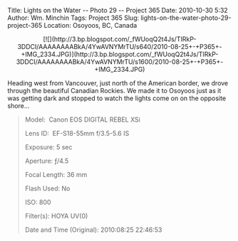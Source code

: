 Title: Lights on the Water -- Photo 29 -- Project 365
Date: 2010-10-30 5:32
Author: Wm. Minchin
Tags: Project 365
Slug: lights-on-the-water-photo-29-project-365
Location: Osoyoos, BC, Canada

<div class="separator" style="clear: both; text-align: center;">

<p>
[![](http://3.bp.blogspot.com/_fWUoqQ2t4Js/TIRkP-3DDCI/AAAAAAAABkA/4YwAVNYMrTU/s640/2010-08-25+-+P365+-+IMG_2334.JPG)](http://3.bp.blogspot.com/_fWUoqQ2t4Js/TIRkP-3DDCI/AAAAAAAABkA/4YwAVNYMrTU/s1600/2010-08-25+-+P365+-+IMG_2334.JPG)

</div>

Heading west from Vancouver, just north of the American border, we drove
through the beautiful Canadian Rockies. We made it to Osoyoos just as it
was getting dark and stopped to watch the lights come on on the opposite
shore...

> 
> <span style="color: #666666;">Model: </span> Canon EOS DIGITAL REBEL
> XSi
>
> <span style="color: #666666;">Lens ID: </span> EF-S18-55mm f/3.5-5.6
> IS
>
> <span style="color: #666666;">Exposure: </span>5 sec
>
> <span style="color: #666666;">Aperture: </span>ƒ/4.5
>
> <span style="color: #666666;">Focal Length: </span>36 mm
>
> <span style="color: #666666;">Flash Used: </span>No
>
> <span style="color: #666666;">ISO: </span>800
>
> <span style="color: #666666;">Filter(s): </span>HOYA UV(0)
>
> <span style="color: #666666;">Date and Time
> (Original): </span>2010:08:25 22:46:53
>
> <p>

